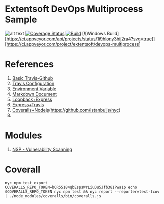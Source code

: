 # Extentsoft DevOps Multiprocess Sample

![alt text](https://api.travis-ci.org/extentsoft/devops-multiprocess.svg?branch=master)
[![Coverage Status](https://coveralls.io/repos/github/extentsoft/devops-multiprocess/badge.svg?branch=master)](https://coveralls.io/github/extentsoft/devops-multiprocess?branch=master)
[![Build](https://ci.appveyor.com/api/projects/status/1i9hlony3hij2ra4?svg=true)](https://ci.appveyor.com/project/extentsoft/devops-multiprocess)
[![Windows Build][https://ci.appveyor.com/api/projects/status/1i9hlony3hij2ra4?svg=true]][https://ci.appveyor.com/project/extentsoft/devops-multiprocess]




# References
1. [Basic Travis-Github](https://github.com/dwyl/learn-travis)
2. [Travis Configuration](https://docs.travis-ci.com/user/customizing-the-build)
3. [Environment Variable](https://www.twilio.com/blog/2017/08/working-with-environment-variables-in-node-js.html)
4. [Markdown Document](https://github.com/adam-p/markdown-here/wiki/Markdown-Cheatsheet#links)
5. [Loopback+Express](http://loopback.io/doc/en/lb3/Add-a-custom-Express-route.html)
6. [Express+Travis](https://github.com/expressjs/express)
7. [Coveralls+Nodejs](https://github.com/nickmerwin/node-coveralls)(https://github.com/istanbuljs/nyc)
8. 


# Modules
1. [NSP - Vulnerability Scanning](https://www.npmjs.com/package/nsp)


# Coverall
`
nyc npm test
export COVERALLS_REPO_TOKEN=bCR55184qbEspsWrLiuDu5Jfb38IPwa1p
echo $COVERALLS_REPO_TOKEN
nyc npm test && nyc report --reporter=text-lcov | ./node_modules/coveralls/bin/coveralls.js
`